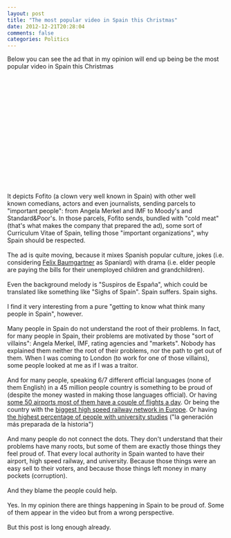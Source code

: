 ```yaml
---
layout: post
title: "The most popular video in Spain this Christmas"
date: 2012-12-21T20:28:04
comments: false
categories: Politics
---
```


<div class="separator" style="clear: both; text-align: left;">Below you can see the ad that in my opinion will end up being be the most popular video in Spain this Christmas</div><div class="separator" style="clear: both; text-align: center;"><br /></div><div class="separator" style="clear: both; text-align: center;"><object class="BLOGGER-youtube-video" classid="clsid:D27CDB6E-AE6D-11cf-96B8-444553540000" codebase="http://download.macromedia.com/pub/shockwave/cabs/flash/swflash.cab#version=6,0,40,0" data-thumbnail-src="http://1.gvt0.com/vi/D_omZ5bo8lk/0.jpg" height="266" width="320"><param name="movie" value="http://www.youtube.com/v/D_omZ5bo8lk&fs=1&source=uds" /><param name="bgcolor" value="#FFFFFF" /><param name="allowFullScreen" value="true" /><embed width="320" height="266"  src="http://www.youtube.com/v/D_omZ5bo8lk&fs=1&source=uds" type="application/x-shockwave-flash" allowfullscreen="true"></embed></object></div>It depicts Fofito (a clown very well known in Spain) with other well known&nbsp;comedians,&nbsp;actors and even journalists, sending parcels to "important people": from Angela Merkel and IMF to Moody's and Standard&amp;Poor's. In those parcels, Fofito sends, bundled with&nbsp;"cold meat" (that's what makes the company that prepared the ad),&nbsp;some sort of Curriculum Vitae of Spain, telling those "important organizations", why Spain should be respected.
<br /><br />
The ad is quite moving, because it mixes Spanish popular culture, jokes (i.e. considering <a href="http://www.youtube.com/watch?v=dP4xFyeBWwQ">Felix Baumgartner</a> as Spaniard) with drama (i.e. elder people are paying the bills for their unemployed children and grandchildren).
<br /><br />
Even the background melody is "Suspiros de España", which could be translated like something like "Sighs of Spain". Spain suffers. Spain sighs.
<br /><br />
I find it very interesting from a pure "getting to know what think many people in Spain", however.
<br /><br />
Many people in Spain do not understand the root of their problems. In fact, for many people in Spain, their problems are motivated by those "sort of villains": Angela Merkel, IMF, rating agencies and "markets". Nobody has explained them neither the root of their problems, nor the path to get out of them. When I was coming to London (to work for one of those villains), some people looked at me as if I was a traitor.
<br /><br />
And for many people, speaking 6/7 different official languages (none of them English) in a 45 million people country is something to be proud of (despite the money wasted in making those languages official). Or having <a href="http://www.elblogsalmon.com/sectores/espana-solo-tiene-diez-aeropuertos-rentables-alguien-dijo-burbuja">some 50 airports most of them have a couple of flights a day</a>. Or being the country with the <a href="http://www.lavanguardia.com/politica/20101219/54091230022/la-red-espanola-de-alta-velocidad-es-la-mas-extensa-de-europa.html">biggest high speed railway network in Europe</a>. Or having <a href="http://www.teinteresa.es/educa/universitarios-Alemania-escasa-formacion-profesional_0_553746940.html">the highest percentage of people with university studies</a> ("la generación más preparada de la historia")
<br /><br />
And many people do not connect the dots. They don't understand that their problems have many roots, but some of them are exactly those things they feel proud of. That every local authority in Spain wanted to have their airport, high speed railway, and university. Because those things were an easy sell to their voters, and because those things left money in many pockets (corruption).
<br /><br />
And they blame the people could help.
<br /><br />
Yes. In my opinion there are things happening in Spain to be proud of. Some of them appear in the video but from a wrong perspective.
<br /><br />
But this post is long enough already.
